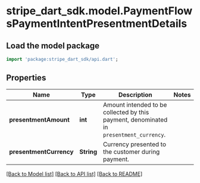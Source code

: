 # stripe_dart_sdk.model.PaymentFlowsPaymentIntentPresentmentDetails

## Load the model package
```dart
import 'package:stripe_dart_sdk/api.dart';
```

## Properties
Name | Type | Description | Notes
------------ | ------------- | ------------- | -------------
**presentmentAmount** | **int** | Amount intended to be collected by this payment, denominated in `presentment_currency`. | 
**presentmentCurrency** | **String** | Currency presented to the customer during payment. | 

[[Back to Model list]](../README.md#documentation-for-models) [[Back to API list]](../README.md#documentation-for-api-endpoints) [[Back to README]](../README.md)


